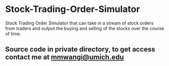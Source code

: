 # Stock-Trading-Order-Simulator

Stock Trading Order Simulator that can take in a stream of stock orders from traders and output the buying and selling of the stocks over the course of time.

## Source code in private directory, to get access contact me at mmwangi@umich.edu
